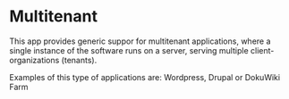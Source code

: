 Multitenant
===========

This app provides generic suppor for multitenant applications, where a single instance of the software runs on a server, serving multiple client-organizations (tenants).

Examples of this type of applications are: Wordpress, Drupal or DokuWiki Farm
